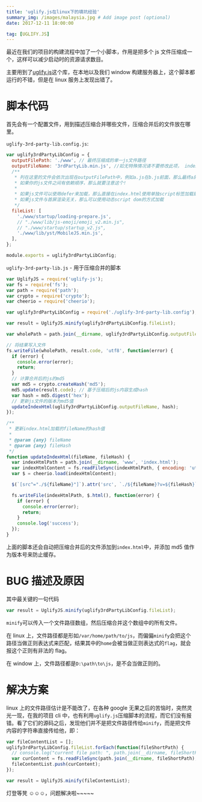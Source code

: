 ```yaml
---
title: 'uglify.js在linux下的填坑经验'
summary_img: /images/malaysia.jpg # Add image post (optional)
date: 2017-12-11 18:00:00

tag: [UGLIFY.JS]
---
```


最近在我们的项目的构建流程中加了一个小脚本，作用是把多个 js 文件压缩成一个，这样可以减少启动时的资源请求数目。

主要用到了[uglify.js](https://github.com/mishoo/UglifyJS2)这个库，在本地以及我们 window 构建服务器上，这个脚本都运行的不错，但是在 linux 服务上发现出错了。

# 脚本代码

首先会有一个配置文件，用到描述压缩合并哪些文件，压缩合并后的文件放在哪里。

`uglify-3rd-party-lib.config.js`:

```js
var uglify3rdPartyLibConfig = {
  outputFilePath: './www', // 最终压缩成的单一js文件路径
  outputFileName: '3rdPartyLib.min.js', //如无特殊情况请不要修改此项， index.html需要使用此名称
  /**
   * 列在这里的文件会依次出现在outputFilePath中，例如a.js在b.js前面，那么最终a的内容也在b前面.
   * 如果你的js文件之间有依赖顺序，那么就要注意这个!
   *
   * 如果js文件可以使用defer来加载，那么直接在index.html使用单独script标签加载即可。
   * 如果js文件与首屏渲染无关，那么可以使用动态script dom的方式加载
   */
  fileList: [
    './www/startup/loading-prepare.js',
    // "./www/lib/js-emoji/emoji_v2.min.js",
    // "./www/startup/startup_v2.js",
    './www/lib/yst/MobileJS.min.js',
  ],
};

module.exports = uglify3rdPartyLibConfig;
```

`uglify-3rd-party-lib.js` - 用于压缩合并的脚本

```js
var UglifyJS = require('uglify-js');
var fs = require('fs');
var path = require('path');
var crypto = require('crypto');
var cheerio = require('cheerio');

var uglify3rdPartyLibConfig = require('./uglify-3rd-party-lib.config');

var result = UglifyJS.minify(uglify3rdPartyLibConfig.fileList);

var wholePath = path.join(__dirname, uglify3rdPartyLibConfig.outputFilePath, uglify3rdPartyLibConfig.outputFileName);

// 将结果写入文件
fs.writeFile(wholePath, result.code, 'utf8', function(error) {
  if (error) {
    console.error(error);
    return;
  }
  // 计算合并后的js的md5
  var md5 = crypto.createHash('md5');
  md5.update(result.code); // 基于压缩后的js内容生成hash
  var hash = md5.digest('hex');
  // 更新js文件的版本为md5值
  updateIndexHtml(uglify3rdPartyLibConfig.outputFileName, hash);
});

/**
 * 更新index.html加载的fileName的hash值
 *
 * @param {any} fileName
 * @param {any} fileHash
 */
function updateIndexHtml(fileName, fileHash) {
  var indexHtmlPath = path.join(__dirname, 'www', 'index.html');
  var indexHtmlContent = fs.readFileSync(indexHtmlPath, { encoding: 'utf8' });
  var $ = cheerio.load(indexHtmlContent);

  $(`[src^="./${fileName}"]`).attr('src', `./${fileName}?v=${fileHash}`); // 更新版本号

  fs.writeFile(indexHtmlPath, $.html(), function(error) {
    if (error) {
      console.error(error);
      return;
    }
    console.log('success');
  });
}
```

上面的脚本还会自动把压缩合并后的文件添加到`index.html`中，并添加 md5 值作为版本号来防止缓存。

# BUG 描述及原因

其中最关键的一句代码

```js
var result = UglifyJS.minify(uglify3rdPartyLibConfig.fileList);
```

`minify`可以传入一个文件路径数组，然后压缩合并这个数组中的所有文件。

在 linux 上，文件路径都是形如`/var/home/path/to/js`，而偏偏`minify`会把这个路径当做正则表达式来匹配，结果其中的`home`会被当做正则表达式的`flag`，就会报这个正则有非法的 flag。

在 window 上，文件路径都是`D:\path\to\js`，是不会当做正则的。

# 解决方案

linux 上的文件路径估计是不能改了，在各种 google 无果之后的苦恼时，突然灵光一现，在我的项目 cli 中，也有利用`uglify.js`压缩脚本的流程，而它们没有报错。看了它们的源码之后，发现他们并不是把文件路径传给`minify`，而是把文件内容的字符串直接传给他，即：

```js
var fileContentList = [];
uglify3rdPartyLibConfig.fileList.forEach(function(fileShortPath) {
  // console.log("current file path: ", path.join(__dirname, fileShortPath));
  var curContent = fs.readFileSync(path.join(__dirname, fileShortPath), 'utf8');
  fileContentList.push(curContent);
});

var result = UglifyJS.minify(fileContentList);
```

灯登等凳 ☺️☺️☺️，问题解决啦~~~~~
